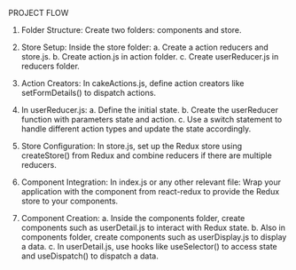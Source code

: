 PROJECT FLOW

1. Folder Structure:
   Create two folders: components and store.

2. Store Setup:
   Inside the store folder:
   a. Create a action reducers and store.js.
   b. Create action.js in action folder.
   c. Create userReducer.js in reducers folder.

3. Action Creators:
   In cakeActions.js, define action creators like setFormDetails() to dispatch actions.

4. In userReducer.js:
   a. Define the initial state.
   b. Create the userReducer function with parameters state and action.
   c. Use a switch statement to handle different action types and update the state accordingly.

5. Store Configuration:
   In store.js, set up the Redux store using createStore() from Redux and combine reducers if there are multiple reducers.

6. Component Integration:
   In index.js or any other relevant file:
   Wrap your application with the <Provider> component from react-redux to provide the Redux store to your components.

7. Component Creation:
   a. Inside the components folder, create components such as userDetail.js to interact with Redux state.
   b. Also in components folder, create components such as userDisplay.js to display a data.
   c. In userDetail.js, use hooks like useSelector() to access state and useDispatch() to dispatch a data.
